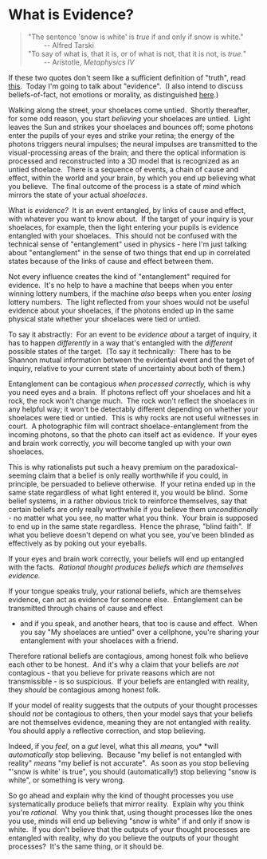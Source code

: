 
# What is Evidence?

> "The sentence 'snow is white' is *true* if and only if snow is
> white."  
>         -- Alfred Tarski  
> "To say of what is, that it is, or of what is not, that it is not,
> is *true.*"  
>         -- Aristotle, *Metaphysics IV*

If these two quotes don't seem like a sufficient definition of
"truth", read [this](http://sl4.org/wiki/TheSimpleTruth).  Today
I'm going to talk about "evidence".  (I also intend to discuss
beliefs-of-fact, not emotions or morality, as distinguished
[here](/lw/hp/feeling_rational/).)

Walking along the street, your shoelaces come untied.  Shortly
thereafter, for some odd reason, you start *believing* your
shoelaces are untied.  Light leaves the Sun and strikes your
shoelaces and bounces off; some photons enter the pupils of your
eyes and strike your retina; the energy of the photons triggers
neural impulses; the neural impulses are transmitted to the
visual-processing areas of the brain; and there the optical
information is processed and reconstructed into a 3D model that is
recognized as an untied shoelace.  There is a sequence of events, a
chain of cause and effect, within the world and your brain, by
which you end up believing what you believe.  The final outcome of
the process is a state of *mind* which mirrors the state of your
actual *shoelaces*.

What is *evidence?*  It is an event entangled, by links of cause
and effect, with whatever you want to know about.  If the target of
your inquiry is your shoelaces, for example, then the light
entering your pupils is evidence entangled with your shoelaces. 
This should not be confused with the technical sense of
"entanglement" used in physics - here I'm just talking about
"entanglement" in the sense of two things that end up in correlated
states because of the links of cause and effect between them.

Not every influence creates the kind of "entanglement" required for
evidence.  It's no help to have a machine that beeps when you enter
winning lottery numbers, if the machine *also* beeps when you enter
*losing* lottery numbers.  The light reflected from your shoes
would not be useful evidence about your shoelaces, if the photons
ended up in the same physical state whether your shoelaces were
tied or untied.

To say it abstractly:  For an event to be *evidence about* a target
of inquiry, it has to happen *differently* in a way that's
entangled with the *different* possible states of the target.  (To
say it technically:  There has to be Shannon mutual information
between the evidential event and the target of inquiry, relative to
your current state of uncertainty about both of them.)

Entanglement can be contagious *when processed correctly,* which is
why you need eyes and a brain.  If photons reflect off your
shoelaces and hit a rock, the rock won't change much.  The rock
won't reflect the shoelaces in any helpful way; it won't be
detectably different depending on whether your shoelaces were tied
or untied.  This is why rocks are not useful witnesses in court.  A
photographic film will contract shoelace-entanglement from the
incoming photons, so that the photo can itself act as evidence.  If
your eyes and brain work correctly, *you* will become tangled up
with your own shoelaces.

This is why rationalists put such a heavy premium on the
paradoxical-seeming claim that a belief is only really worthwhile
if you could, in principle, be persuaded to believe otherwise.  If
your retina ended up in the same state regardless of what light
entered it, you would be blind.  Some belief systems, in a rather
obvious trick to reinforce themselves, say that certain beliefs are
only really worthwhile if you believe them *unconditionally -* no
matter what you see, no matter what you think.  Your brain is
supposed to end up in the same state regardless.  Hence the phrase,
"blind faith".  If what you believe doesn't depend on what you see,
you've been blinded as effectively as by poking out your eyeballs.

If your eyes and brain work correctly, your beliefs will end up
entangled with the facts. 
*Rational thought produces beliefs which are themselves evidence.*

If your tongue speaks truly, your rational beliefs, which are
themselves evidence, can act as evidence for someone else. 
Entanglement can be transmitted through chains of cause and effect
- and if you speak, and another hears, that too is cause and
effect.  When you say "My shoelaces are untied" over a cellphone,
you're sharing your entanglement with your shoelaces with a
friend.

Therefore rational beliefs are contagious, among honest folk who
believe each other to be honest.  And it's why a claim that your
beliefs are *not* contagious - that you believe for private reasons
which are not transmissible - is so suspicious.  If your beliefs
are entangled with reality, they *should* be contagious among
honest folk.

If your model of reality suggests that the outputs of your thought
processes should *not* be contagious to others, then your model
says that your beliefs are not themselves evidence, meaning they
are not entangled with reality.  You should apply a reflective
correction, and stop believing.

Indeed, if you *feel,* on a *gut* level, what this all *means,*
you* *will *automatically* stop believing.  Because "my belief is
not entangled with reality" *means* "my belief is not accurate". 
As soon as you stop believing "'snow is white' is true", you should
(automatically!) stop believing "snow is white", or something is
very wrong.

So go ahead and explain why the kind of thought processes you use
systematically produce beliefs that mirror reality.  Explain why
you think you're *rational.*  Why you think that, using thought
processes like the ones you use, minds will end up believing "snow
is white" if and only if snow is white.  If you don't believe that
the outputs of your thought processes are entangled with reality,
why do you believe the outputs of your thought processes?  It's the
same thing, or it should be.
